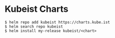 # Kubeist Charts

```shell
$ helm repo add kubeist https://charts.kube.ist
$ helm search repo kubeist
$ helm install my-release kubeist/<chart>
```